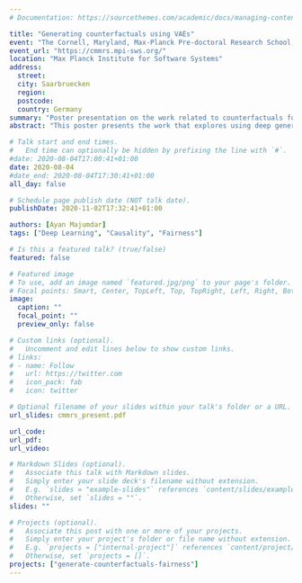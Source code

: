 ```yaml
---
# Documentation: https://sourcethemes.com/academic/docs/managing-content/

title: "Generating counterfactuals using VAEs"
event: "The Cornell, Maryland, Max-Planck Pre-doctoral Research School, 2020"
event_url: "https://cmmrs.mpi-sws.org/"
location: "Max Planck Institute for Software Systems"
address:
  street:
  city: Saarbruecken
  region:
  postcode:
  country: Germany
summary: "Poster presentation on the work related to counterfactuals for fairness."
abstract: "This poster presents the work that explores using deep generative models for generating counterfactuals for causal fairness. The talk briefly discusses the causal methods, our assumptions and techniques. Finally we show results on a semi-synthetic dataset for Law school admissions."

# Talk start and end times.
#   End time can optionally be hidden by prefixing the line with `#`.
#date: 2020-08-04T17:00:41+01:00
date: 2020-08-04
#date_end: 2020-08-04T17:30:41+01:00
all_day: false

# Schedule page publish date (NOT talk date).
publishDate: 2020-11-02T17:32:41+01:00

authors: [Ayan Majumdar]
tags: ["Deep Learning", "Causality", "Fairness"]

# Is this a featured talk? (true/false)
featured: false

# Featured image
# To use, add an image named `featured.jpg/png` to your page's folder. 
# Focal points: Smart, Center, TopLeft, Top, TopRight, Left, Right, BottomLeft, Bottom, BottomRight.
image:
  caption: ""
  focal_point: ""
  preview_only: false

# Custom links (optional).
#   Uncomment and edit lines below to show custom links.
# links:
# - name: Follow
#   url: https://twitter.com
#   icon_pack: fab
#   icon: twitter

# Optional filename of your slides within your talk's folder or a URL.
url_slides: cmmrs_present.pdf 

url_code:
url_pdf:
url_video:

# Markdown Slides (optional).
#   Associate this talk with Markdown slides.
#   Simply enter your slide deck's filename without extension.
#   E.g. `slides = "example-slides"` references `content/slides/example-slides.md`.
#   Otherwise, set `slides = ""`.
slides: ""

# Projects (optional).
#   Associate this post with one or more of your projects.
#   Simply enter your project's folder or file name without extension.
#   E.g. `projects = ["internal-project"]` references `content/project/deep-learning/index.md`.
#   Otherwise, set `projects = []`.
projects: ["generate-counterfactuals-fairness"]
---
```

